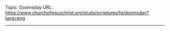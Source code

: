 Topic: Doomsday
URL: https://www.churchofjesuschrist.org/study/scriptures/tg/doomsday?lang=eng

---

